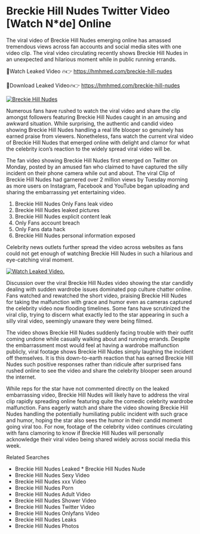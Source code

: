 ﻿# Breckie Hill Nudes Twitter Video [Watch N*de] Online

The viral video of ﻿Breckie Hill Nudes emerging online has amassed tremendous views across fan accounts and social media sites with one video clip. The viral video circulating recently shows ﻿Breckie Hill Nudes in an unexpected and hilarious moment while in public running errands. 

🔴Watch Leaked Video 🔥👉  https://hmhmed.com/breckie-hill-nudes 

🔴Download Leaked Video🔥👉  https://hmhmed.com/breckie-hill-nudes 

[![Breckie Hill Nudes](https://i.imgur.com/dJHk4Zq.gif)](https://hmhmed.com/breckie-hill-nudes)

Numerous fans have rushed to watch the viral video and share the clip amongst followers featuring ﻿Breckie Hill Nudes caught in an amusing and awkward situation. While surprising, the authentic and candid video showing ﻿Breckie Hill Nudes handling a real life blooper so genuinely has earned praise from viewers. Nonetheless, fans watch the current viral video of ﻿Breckie Hill Nudes that emerged online with delight and clamor for what the celebrity icon’s reaction to the widely spread viral video will be.

The fan video showing ﻿Breckie Hill Nudes first emerged on Twitter on Monday, posted by an amused fan who claimed to have captured the silly incident on their phone camera while out and about. The viral Clip of ﻿Breckie Hill Nudes had garnered over 2 million views by Tuesday morning as more users on Instagram, Facebook and YouTube began uploading and sharing the embarrassing yet entertaining video. 

1. ﻿Breckie Hill Nudes Only Fans leak video
2. ﻿Breckie Hill Nudes leaked pictures
3. ﻿Breckie Hill Nudes explicit content leak
4. Only Fans account breach
5. Only Fans data hack
6. ﻿Breckie Hill Nudes personal information exposed

Celebrity news outlets further spread the video across websites as fans could not get enough of watching ﻿Breckie Hill Nudes in such a hilarious and eye-catching viral moment. 

[![Watch Leaked Video.](https://miro.medium.com/v2/resize:fit:828/format:webp/1*cilzJN44JGOrTw9NJCrNHA.gif "Watch Leaked Video")](https://hmhmed.com/breckie-hill-nudes)

Discussion over the viral ﻿Breckie Hill Nudes video showing the star candidly dealing with sudden wardrobe issues dominated pop culture chatter online. Fans watched and rewatched the short video, praising ﻿Breckie Hill Nudes for taking the malfunction with grace and humor even as cameras captured the celebrity video now flooding timelines. Some fans have scrutinized the viral clip, trying to discern what exactly led to the star appearing in such a silly viral video, seemingly unaware they were being filmed.

The video shows ﻿Breckie Hill Nudes suddenly facing trouble with their outfit coming undone while casually walking about and running errands. Despite the embarrassment most would feel at having a wardrobe malfunction publicly, viral footage shows ﻿Breckie Hill Nudes simply laughing the incident off themselves. It is this down-to-earth reaction that has earned ﻿Breckie Hill Nudes such positive responses rather than ridicule after surprised fans rushed online to see the video and share the celebrity blooper seen around the internet.  

While reps for the star have not commented directly on the leaked embarrassing video, ﻿Breckie Hill Nudes will likely have to address the viral clip rapidly spreading online featuring quite the comedic celebrity wardrobe malfunction. Fans eagerly watch and share the video showing ﻿Breckie Hill Nudes handling the potentially humiliating public incident with such grace and humor, hoping the star also sees the humor in their candid moment going viral too. For now, footage of the celebrity video continues circulating with fans clamoring to know if ﻿Breckie Hill Nudes will personally acknowledge their viral video being shared widely across social media this week.

Related Searches
* ﻿Breckie Hill Nudes Leaked
﻿* Breckie Hill Nudes Nude
* ﻿Breckie Hill Nudes Sexy Video
* ﻿Breckie Hill Nudes xxx Video
* ﻿Breckie Hill Nudes Porn
* ﻿Breckie Hill Nudes Adult Video
* ﻿Breckie Hill Nudes Shower Video
* ﻿Breckie Hill Nudes Twitter Video
* ﻿Breckie Hill Nudes Onlyfans Video
* ﻿Breckie Hill Nudes Leaks
* ﻿Breckie Hill Nudes Photos